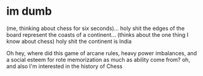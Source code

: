 # im dumb

(me, thinking about chess for six seconds)... holy shit the edges of the board represent the coasts of a continent... (thinks about the one thing I know about chess) holy shit the continent is India

Oh hey, where did this game of arcane rules, heavy power imbalances, and a social esteem for rote memorization as much as ability come from? oh, and also I'm interested in the history of Chess



